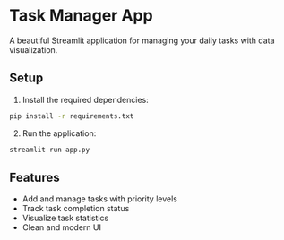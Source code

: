 # Task Manager App

A beautiful Streamlit application for managing your daily tasks with data visualization.

## Setup

1. Install the required dependencies:
```bash
pip install -r requirements.txt
```

2. Run the application:
```bash
streamlit run app.py
```

## Features

- Add and manage tasks with priority levels
- Track task completion status
- Visualize task statistics
- Clean and modern UI 